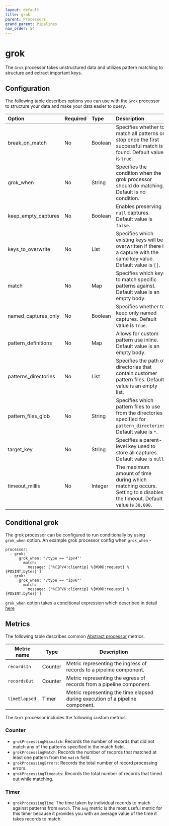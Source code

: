 ```yaml
---
layout: default
title: grok
parent: Processors
grand_parent: Pipelines
nav_order: 54
---
```


# grok


The `Grok` processor takes unstructured data and utilizes pattern matching to structure and extract important keys.

## Configuration

The following table describes options you can use with the `Grok` processor to structure your data and make your data easier to query.

Option | Required | Type | Description
:--- | :--- | :--- | :---
break_on_match | No | Boolean | Specifies whether to match all patterns or stop once the first successful match is found. Default value is `true`.
grok_when | No | String | Specifies the condition when the grok processor should do matching. Default is no condition.
keep_empty_captures | No | Boolean | Enables preserving `null` captures. Default value is `false`.
keys_to_overwrite | No | List | Specifies which existing keys will be overwritten if there is a capture with the same key value. Default value is `[]`.
match | No | Map | Specifies which keys to match specific patterns against. Default value is an empty body.
named_captures_only | No | Boolean | Specifies whether to keep only named captures. Default value is `true`.
pattern_definitions | No | Map | Allows for custom pattern use inline. Default value is an empty body.
patterns_directories | No | List | Specifies the path of directories that contain customer pattern files. Default value is an empty list.
pattern_files_glob | No | String | Specifies which pattern files to use from the directories specified for `pattern_directories`. Default value is `*`.
target_key | No | String | Specifies a parent-level key used to store all captures. Default value is `null`.
timeout_millis | No | Integer | The maximum amount of time during which matching occurs. Setting to `0` disables the timeout. Default value is `30,000`.

<!---## Configuration

Content will be added to this section.--->

## Conditional grok

The grok processor can be configured to run conditionally by using `grok_when` option. An example grok processor config when `grok_when` -
```
processor:
  - grok:
      grok_when: '/type == "ipv4"'
        match:
          message: ['%{IPV4:clientip} %{WORD:request} %{POSINT:bytes}']
  - grok:
      grok_when: '/type == "ipv6"'
        match:
          message: ['%{IPV6:clientip} %{WORD:request} %{POSINT:bytes}']
```
`grok_when` option takes a conditional expression which described in detail [here](https://opensearch.org/docs/latest/data-prepper/pipelines/expression-syntax/)

## Metrics

The following table describes common [Abstract processor](https://github.com/opensearch-project/data-prepper/blob/main/data-prepper-api/src/main/java/org/opensearch/dataprepper/model/processor/AbstractProcessor.java) metrics.

| Metric name | Type | Description |
| ------------- | ---- | -----------|
| `recordsIn` | Counter | Metric representing the ingress of records to a pipeline component. |
| `recordsOut` | Counter | Metric representing the egress of records from a pipeline component. |
| `timeElapsed` | Timer | Metric representing the time elapsed during execution of a pipeline component. |

The `Grok` processor includes the following custom metrics.

### Counter

* `grokProcessingMismatch`: Records the number of records that did not match any of the patterns specified in the match field.
* `grokProcessingMatch`: Records the number of records that matched at least one pattern from the `match` field.
* `grokProcessingErrors`: Records the total number of record processing errors.
* `grokProcessingTimeouts`: Records the total number of records that timed out while matching.

### Timer

* `grokProcessingTime`: The time taken by individual records to match against patterns from `match`. The `avg` metric is the most useful metric for this timer because it provides you with an average value of the time it takes records to match.
